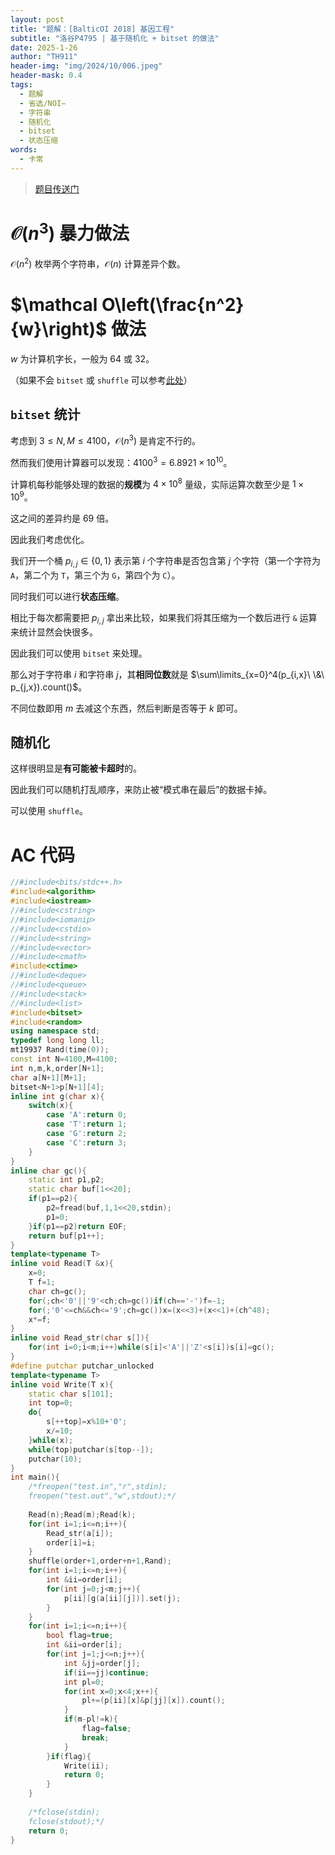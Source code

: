 ```yaml
---
layout: post
title: "题解：[BalticOI 2018] 基因工程"
subtitle: "洛谷P4795 | 基于随机化 + bitset 的做法"
date: 2025-1-26
author: "TH911"
header-img: "img/2024/10/006.jpeg"
header-mask: 0.4
tags:
  - 题解
  - 省选/NOI−
  - 字符串
  - 随机化
  - bitset
  - 状态压缩
words:
  - 卡常
---
```


> [题目传送门](https://www.luogu.com.cn/problem/P4795)

# $\mathcal O\left(n^3\right)$ 暴力做法

$\mathcal O\left(n^2\right)$ 枚举两个字符串，$\mathcal O(n)$ 计算差异个数。

# $\mathcal O\left(\frac{n^2}{w}\right)$ 做法

$w$ 为计算机字长，一般为 $64$ 或 $32$。

（如果不会 `bitset` 或 `shuffle` 可以参考[此处](/2024/12/31/1/)）

## `bitset` 统计

考虑到 $3\leq N,M\leq 4100$，$\mathcal O\left(n^3\right)$ 是肯定不行的。

然而我们使用计算器可以发现：$4100^3=6.8921\times 10^{10}$。

计算机每秒能够处理的数据的**规模**为 $4\times 10^8$ 量级，实际运算次数至少是 $1\times 10^9$。

这之间的差异约是 $69$ 倍。

因此我们考虑优化。

我们开一个桶 $p_{i,j}\in\{0,1\}$ 表示第 $i$ 个字符串是否包含第 $j$ 个字符（第一个字符为 `A`，第二个为 `T`，第三个为 `G`，第四个为 `C`）。

同时我们可以进行**状态压缩**。

相比于每次都需要把 $p_{i,j}$ 拿出来比较，如果我们将其压缩为一个数后进行 `&` 运算来统计显然会快很多。

因此我们可以使用 `bitset` 来处理。

那么对于字符串 $i$ 和字符串 $j$，其**相同位数**就是 $\sum\limits_{x=0}^4(p_{i,x}\ \&\ p_{j,x}).count()$。

不同位数即用 $m$ 去减这个东西，然后判断是否等于 $k$ 即可。

## 随机化

这样很明显是**有可能被卡超时**的。

因此我们可以随机打乱顺序，来防止被“模式串在最后”的数据卡掉。

可以使用 `shuffle`。

# AC 代码

```cpp
//#include<bits/stdc++.h>
#include<algorithm> 
#include<iostream>
//#include<cstring>
//#include<iomanip>
//#include<cstdio>
//#include<string>
//#include<vector>
//#include<cmath>
#include<ctime>
//#include<deque>
//#include<queue>
//#include<stack>
//#include<list>
#include<bitset>
#include<random>
using namespace std;
typedef long long ll;
mt19937 Rand(time(0));
const int N=4100,M=4100;
int n,m,k,order[N+1];
char a[N+1][M+1];
bitset<N+1>p[N+1][4];
inline int g(char x){
	switch(x){
		case 'A':return 0;
		case 'T':return 1;
		case 'G':return 2;
		case 'C':return 3;
	}
}
inline char gc(){
	static int p1,p2;
	static char buf[1<<20];
	if(p1==p2){
		p2=fread(buf,1,1<<20,stdin);
		p1=0;
	}if(p1==p2)return EOF;
	return buf[p1++];
}
template<typename T>
inline void Read(T &x){
	x=0;
	T f=1;
	char ch=gc();
	for(;ch<'0'||'9'<ch;ch=gc())if(ch=='-')f=-1;
	for(;'0'<=ch&&ch<='9';ch=gc())x=(x<<3)+(x<<1)+(ch^48);
	x*=f;
}
inline void Read_str(char s[]){
	for(int i=0;i<m;i++)while(s[i]<'A'||'Z'<s[i])s[i]=gc();
}
#define putchar putchar_unlocked
template<typename T>
inline void Write(T x){
	static char s[101];
	int top=0;
	do{
		s[++top]=x%10+'0';
		x/=10;
	}while(x);
	while(top)putchar(s[top--]);
	putchar(10);
}
int main(){
	/*freopen("test.in","r",stdin);
	freopen("test.out","w",stdout);*/
	
	Read(n);Read(m);Read(k);
	for(int i=1;i<=n;i++){
		Read_str(a[i]);
		order[i]=i;
	}
	shuffle(order+1,order+n+1,Rand);
	for(int i=1;i<=n;i++){
		int &ii=order[i];
		for(int j=0;j<m;j++){
			p[ii][g(a[ii][j])].set(j);
		}
	}
	for(int i=1;i<=n;i++){
		bool flag=true;
		int &ii=order[i];
		for(int j=1;j<=n;j++){
			int &jj=order[j];
			if(ii==jj)continue;
			int pl=0;
			for(int x=0;x<4;x++){
				pl+=(p[ii][x]&p[jj][x]).count();
			}
			if(m-pl!=k){
				flag=false;
				break;
			}
		}if(flag){
			Write(ii);
			return 0; 
		}
	}
	
	/*fclose(stdin);
	fclose(stdout);*/
	return 0;
}
```

